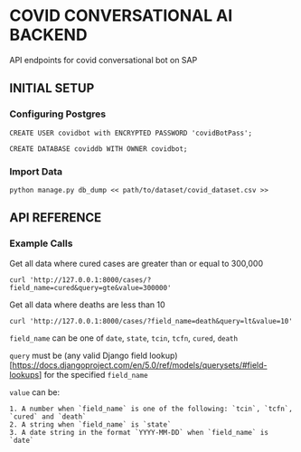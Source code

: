 # COVID CONVERSATIONAL AI BACKEND

API endpoints for covid conversational bot on SAP

## INITIAL SETUP

### Configuring Postgres

    CREATE USER covidbot with ENCRYPTED PASSWORD 'covidBotPass';

    CREATE DATABASE coviddb WITH OWNER covidbot;


### Import Data

    python manage.py db_dump << path/to/dataset/covid_dataset.csv >>


## API REFERENCE

### Example Calls

Get all data where cured cases are greater than or equal to 300,000

    curl 'http://127.0.0.1:8000/cases/?field_name=cured&query=gte&value=300000'


Get all data where deaths are less than 10

    curl 'http://127.0.0.1:8000/cases/?field_name=death&query=lt&value=10'

`field_name` can be one of `date`, `state`, `tcin`, `tcfn`, `cured`, `death`


`query` must be (any valid Django field lookup)[https://docs.djangoproject.com/en/5.0/ref/models/querysets/#field-lookups] for the specified `field_name`


`value` can be:

    1. A number when `field_name` is one of the following: `tcin`, `tcfn`, `cured` and `death`
    2. A string when `field_name` is `state`
    3. A date string in the format `YYYY-MM-DD` when `field_name` is `date`


